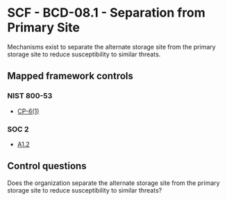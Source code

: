 # SCF - BCD-08.1 - Separation from Primary Site
Mechanisms exist to separate the alternate storage site from the primary storage site to reduce susceptibility to similar threats.
## Mapped framework controls
### NIST 800-53
- [CP-6(1)](../nist80053/cp-6-1.md)
  
### SOC 2
- [A1.2](../soc2/a12.md)
  
## Control questions
Does the organization separate the alternate storage site from the primary storage site to reduce susceptibility to similar threats?
  